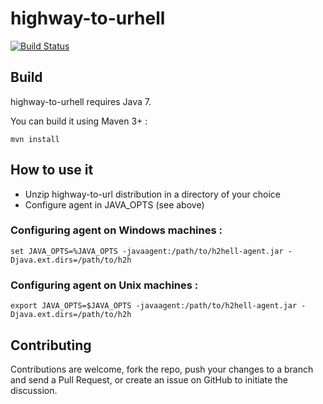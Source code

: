 # highway-to-urhell

[![Build Status](https://travis-ci.org/highway-to-urhell/highway-to-urhell.svg)](https://travis-ci.org/highway-to-urhell/highway-to-urhell)

## Build

highway-to-urhell requires Java 7.

You can build it using Maven 3+ : 

`mvn install`

## How to use it

 * Unzip highway-to-url distribution in a directory of your choice
 * Configure agent in JAVA_OPTS (see above)

### Configuring agent on Windows machines :  
```
set JAVA_OPTS=%JAVA_OPTS -javaagent:/path/to/h2hell-agent.jar -Djava.ext.dirs=/path/to/h2h
```

### Configuring agent on  Unix machines : 
```
export JAVA_OPTS=$JAVA_OPTS -javaagent:/path/to/h2hell-agent.jar -Djava.ext.dirs=/path/to/h2h
```

## Contributing

Contributions are welcome, fork the repo, push your changes to a branch and send a Pull Request, or create an issue on GitHub to initiate the discussion.

